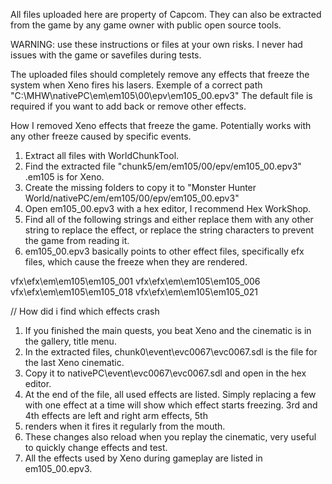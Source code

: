 All files uploaded here are property of Capcom. They can also be extracted from the game by any game owner with public open source tools.

WARNING: use these instructions or files at your own risks. I never had issues with the game or savefiles during tests.

The uploaded files should completely remove any effects that freeze the system when Xeno fires his lasers.
Exemple of a correct path "C:\MHW\nativePC\em\em105\00\epv\em105_00.epv3"
The default file is required if you want to add back or remove other effects.

How I removed Xeno effects that freeze the game. Potentially works with any other freeze caused by specific events.
1) Extract all files with WorldChunkTool.
2) Find the extracted file "chunk5/em/em105/00/epv/em105_00.epv3" .em105 is for Xeno.
3) Create the missing folders to copy it to "Monster Hunter World/nativePC/em/em105/00/epv/em105_00.epv3"
4) Open em105_00.epv3 with a hex editor, I recommend Hex WorkShop.
5) Find all of the following strings and either replace them with any other string to replace the effect, or replace the string characters to prevent the game from reading it.
6) em105_00.epv3 basically points to other effect files, specifically efx files, which cause the freeze when they are rendered.

vfx\efx\em\em105\em105_001
vfx\efx\em\em105\em105_006
vfx\efx\em\em105\em105_018
vfx\efx\em\em105\em105_021

// How did i find which effects crash
1) If you finished the main quests, you beat Xeno and the cinematic is in the gallery, title menu.
2) In the extracted files, chunk0\event\evc0067\evc0067.sdl is the file for the last Xeno cinematic.
3) Copy it to nativePC\event\evc0067\evc0067.sdl and open in the hex editor.
4) At the end of the file, all used effects are listed. Simply replacing a few with one effect at a time will show which effect starts freezing. 3rd and 4th effects are left and right arm effects, 5th 
5) renders when it fires it regularly from the mouth.
6) These changes also reload when you replay the cinematic, very useful to quickly change effects and test.
7) All the effects used by Xeno during gameplay are listed in em105_00.epv3.
